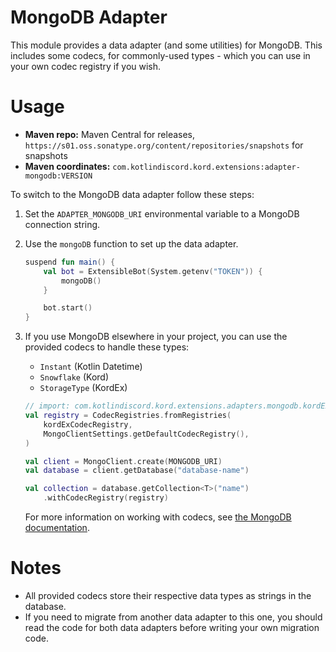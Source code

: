 # MongoDB Adapter

This module provides a data adapter (and some utilities) for MongoDB.
This includes some codecs, for commonly-used types - which you can use in your own codec registry if you wish.

# Usage

* **Maven repo:** Maven Central for releases, `https://s01.oss.sonatype.org/content/repositories/snapshots` for
  snapshots
* **Maven coordinates:** `com.kotlindiscord.kord.extensions:adapter-mongodb:VERSION`

To switch to the MongoDB data adapter follow these steps:

1. Set the `ADAPTER_MONGODB_URI` environmental variable to a MongoDB connection string.
2. Use the `mongoDB` function to set up the data adapter.

   ```kotlin
   suspend fun main() {
	   val bot = ExtensibleBot(System.getenv("TOKEN")) {
		   mongoDB()
	   }

	   bot.start()
   }
   ```

3. If you use MongoDB elsewhere in your project, you can use the provided codecs to handle these types:
	- `Instant` (Kotlin Datetime)
	- `Snowflake` (Kord)
	- `StorageType` (KordEx)

   ```kotlin
   // import: com.kotlindiscord.kord.extensions.adapters.mongodb.kordExCodecRegistry
   val registry = CodecRegistries.fromRegistries(
       kordExCodecRegistry,
       MongoClientSettings.getDefaultCodecRegistry(),
   )

   val client = MongoClient.create(MONGODB_URI)
   val database = client.getDatabase("database-name")

   val collection = database.getCollection<T>("name")
       .withCodecRegistry(registry)
   ```

   For more information on working with codecs,
   see [the MongoDB documentation](https://www.mongodb.com/docs/drivers/kotlin/coroutine/current/fundamentals/data-formats/codecs).

# Notes

* All provided codecs store their respective data types as strings in the database.
* If you need to migrate from another data adapter to this one, you should read the code for both data adapters before
  writing your own migration code.
